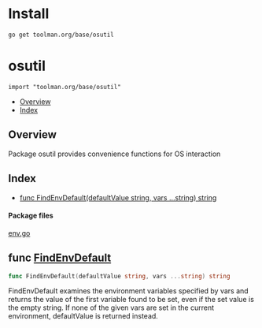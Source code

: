 
# Install

    go get toolman.org/base/osutil

# osutil
`import "toolman.org/base/osutil"`

* [Overview](#pkg-overview)
* [Index](#pkg-index)

## <a name="pkg-overview">Overview</a>
Package osutil provides convenience functions for OS interaction




## <a name="pkg-index">Index</a>
* [func FindEnvDefault(defaultValue string, vars ...string) string](#FindEnvDefault)


#### <a name="pkg-files">Package files</a>
[env.go](/src/toolman.org/base/osutil/env.go) 





## <a name="FindEnvDefault">func</a> [FindEnvDefault](/src/target/env.go?s=382:445#L2)
``` go
func FindEnvDefault(defaultValue string, vars ...string) string
```
FindEnvDefault examines the environment variables specified by vars and
returns the value of the first variable found to be set, even if the set
value is the empty string. If none of the given vars are set in the current
environment, defaultValue is returned instead.


